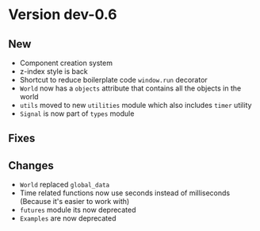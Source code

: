 # Version dev-0.6

## New
- Component creation system
- z-index style is back
- Shortcut to reduce boilerplate code `window.run` decorator
- `World` now has a `objects` attribute that contains all the objects in the world
- `utils` moved to new `utilities` module which also includes `timer` utility
- `Signal` is now part of `types` module

## Fixes

## Changes
- `World` replaced `global_data`
- Time related functions now use seconds instead of milliseconds (Because it's easier to work with)
- `futures` module its now deprecated
- `Examples` are now deprecated